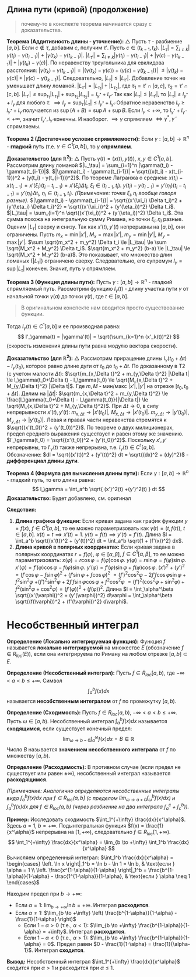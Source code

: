## Длина пути (кривой) (продолжение)

> почему-то в конспекте теорема начинается сразу с доказательства.

**Теорема (Аддитивность длины - уточнение):**
$\triangle$ Пусть $\tau$ - разбиение $[a, b]$. Если $c \notin \tau$, добавим $c$, получим $\tau'$. Пусть $c \in (t_{k-1}, t_k)$.
$|L_\tau| = \sum_{i \neq k} |\gamma(t_i) - \gamma(t_{i-1})| + |\gamma(t_k) - \gamma(t_{k-1})|$.
$|L_{\tau'}| = \sum_{i \neq k} |\gamma(t_i) - \gamma(t_{i-1})| + |\gamma(c) - \gamma(t_{k-1})| + |\gamma(t_k) - \gamma(c)|$.
По неравенству треугольника для евклидова расстояния:
$|\gamma(t_k) - \gamma(t_{k-1})| = |(\gamma(t_k) - \gamma(c)) + (\gamma(c) - \gamma(t_{k-1}))|$
$\le |\gamma(t_k) - \gamma(c)| + |\gamma(c) - \gamma(t_{k-1})|$.
Следовательно, $|L_\tau| \le |L_{\tau'}|$. Добавление точек не уменьшает длину ломаной.
$|L_{\tau'}| = |L_{\tau_1}| + |L_{\tau_2}|$, где $\tau_1 = \tau' \cap [a, c]$, $\tau_2 = \tau' \cap [c, b]$.
$|L_{\tau'}| \le \sup_{\tau_1} |L_{\tau_1}| + \sup_{\tau_2} |L_{\tau_2}| = l_{\gamma^*} + l_{\tilde{\gamma}}$.
Так как $|L_\tau| \le |L_{\tau'}|$, то $|L_\tau| \le l_{\gamma^*} + l_{\tilde{\gamma}}$ для любого $\tau$.
$\implies l_\gamma = \sup_\tau |L_\tau| \le l_{\gamma^*} + l_{\tilde{\gamma}}$.
Обратное неравенство $l_\gamma \ge l_{\gamma^*} + l_{\tilde{\gamma}}$ получается из $\sup (A+B) = \sup A + \sup B$.
Если $l_\gamma < +\infty$, то $l_{\gamma^*} + l_{\tilde{\gamma}} < +\infty$, значит $l_{\gamma^*}, l_{\tilde{\gamma}}$ конечны. И наоборот.
$\implies \gamma$ спрямляем $\iff \gamma^*, \tilde{\gamma}$ спрямляемы.

**Теорема 2 (Достаточное условие спрямляемости):**
Если $\gamma: [a, b] \to \mathbb{R}^n$ - **гладкий** путь (т.е. $\gamma \in C^1[a, b]$), то $\gamma$ **спрямляем**.

**Доказательство (для $\mathbb{R}^2$):**
$\triangle$ Пусть $\gamma(t) = (x(t), y(t))$, $x, y \in C^1[a, b]$.
Рассмотрим длину ломаной $|L_\tau| = \sum_{i=1}^n |\gamma(t_i) - \gamma(t_{i-1})|$.
$|\gamma(t_i) - \gamma(t_{i-1})| = \sqrt{(x(t_i) - x(t_{i-1}))^2 + (y(t_i) - y(t_{i-1}))^2}$.
По теореме Лагранжа о среднем:
$x(t_i) - x(t_{i-1}) = x'(\xi_i) (t_i - t_{i-1}) = x'(\xi_i) \Delta t_i$, $\xi_i \in (t_{i-1}, t_i)$.
$y(t_i) - y(t_{i-1}) = y'(\eta_i) (t_i - t_{i-1}) = y'(\eta_i) \Delta t_i$, $\eta_i \in (t_{i-1}, t_i)$.
*(Примечание: точки $\xi_i, \eta_i$ вообще говоря разные).*
$|\gamma(t_i) - \gamma(t_{i-1})| = \sqrt{(x'(\xi_i) \Delta t_i)^2 + (y'(\eta_i) \Delta t_i)^2} = \sqrt{(x'(\xi_i))^2 + (y'(\eta_i))^2} \Delta t_i$.
$|L_\tau| = \sum_{i=1}^n \sqrt{(x'(\xi_i))^2 + (y'(\eta_i))^2} \Delta t_i$.
Эта сумма похожа на интегральную сумму Римана, но точки $\xi_i, \eta_i$ разные.
Оценим $|L_\tau|$ сверху и снизу. Так как $x'(t), y'(t)$ непрерывны на $[a, b]$, они ограничены.
Пусть $m_x = \min |x'|$, $M_x = \max |x'|$, $m_y = \min |y'|$, $M_y = \max |y'|$.
$\sum \sqrt{m_x^2 + m_y^2} \Delta t_i \le |L_\tau| \le \sum \sqrt{M_x^2 + M_y^2} \Delta t_i$.
$\sqrt{m_x^2 + m_y^2} (b-a) \le |L_\tau| \le \sqrt{M_x^2 + M_y^2} (b-a)$.
Это показывает, что множество длин ломаных $\{|L_\tau|\}$ ограничено сверху. Следовательно, его супремум $l_\gamma = \sup |L_\tau|$ конечен. Значит, путь $\gamma$ спрямляем.

**Теорема 3 (Функция длины пути):**
Пусть $\gamma: [a, b] \to \mathbb{R}^n$ - гладкий спрямляемый путь. 
Рассмотрим функцию $l_\gamma(t)$ - длину участка пути $\gamma$ от начальной точки $\gamma(a)$ до точки $\gamma(t)$, где $t \in [a, b]$.
> В оригинальном конспекте нам вводится просто существование функции.

Тогда $l_\gamma(t) \in C^1[a, b]$ и ее производная равна:
$$ l'_\gamma(t) = |\gamma'(t)| = \sqrt{\sum_{k=1}^n (x'_k(t))^2} $$
(скорость изменения длины пути равна модулю вектора скорости).

**Доказательство (для $\mathbb{R}^2$):**
$\triangle$ Рассмотрим приращение длины $l_\gamma(t_0+\Delta t) - l_\gamma(t_0)$, которое равно длине дуги от $t_0$ до $t_0+\Delta t$.
По доказанному в Т2 (с учетом малости $\Delta t$):
$\sqrt{m_{x,\Delta t}^2 + m_{y,\Delta t}^2} |\Delta t| \le l_\gamma(t_0+\Delta t) - l_\gamma(t_0) \le \sqrt{M_{x,\Delta t}^2 + M_{y,\Delta t}^2} |\Delta t|$.
Где $m, M$ - мин/макс $|x'|, |y'|$ на отрезке $[t_0, t_0+\Delta t]$.
Делим на $|\Delta t|$:
$\sqrt{m_{x,\Delta t}^2 + m_{y,\Delta t}^2} \le \frac{l_\gamma(t_0+\Delta t) - l_\gamma(t_0)}{|\Delta t|} \le \sqrt{M_{x,\Delta t}^2 + M_{y,\Delta t}^2}$.
При $\Delta t \to 0$, в силу непрерывности $x'(t), y'(t)$:
$m_{x,\Delta t} \to |x'(t_0)|$, $M_{x,\Delta t} \to |x'(t_0)|$.
$m_{y,\Delta t} \to |y'(t_0)|$, $M_{y,\Delta t} \to |y'(t_0)|$.
Левая и правая части неравенства стремятся к $\sqrt{(x'(t_0))^2 + (y'(t_0))^2}$.
По теореме о двух милиционерах, предел среднего выражения существует и равен этому же значению.
$l'_\gamma(t_0) = \sqrt{(x'(t_0))^2 + (y'(t_0))^2}$.
Поскольку $x', y'$ непрерывны, то $l'_\gamma(t)$ также непрерывна, т.е. $l_\gamma(t) \in C^1[a, b]$.
Обозначение: $dl = \sqrt{(x'(t))^2 + (y'(t))^2} dt = \sqrt{(dx)^2 + (dy)^2}$ - **дифференциал длины дуги**.

**Теорема 4 (Формула для вычисления длины пути):**
Если $\gamma: [a, b] \to \mathbb{R}^n$ - гладкий путь, то его длина равна:
$$ l_\gamma = \int_a^b \sqrt{ (x')^2(t) +(y')^2(t)  } dt $$
**Доказательство:** Будет добавлено, см. оригинал

**Следствия:**
1.  **Длина графика функции:** Если кривая задана как график функции $y=f(x)$, $f \in C^1[a, b]$, то ее можно параметризовать как $\gamma(t) = (t, f(t))$, $t \in [a, b]$.
    $x(t)=t \implies x'(t)=1$.
    $y(t)=f(t) \implies y'(t)=f'(t)$.
    Длина $l = \int_a^b \sqrt{(x'(t))^2 + (y'(t))^2} dt = \int_a^b \sqrt{1 + (f'(x))^2} dx$.
2.  **Длина кривой в полярных координатах:** Если кривая задана в полярных координатах $r = f(\varphi)$, $\varphi \in [\alpha, \beta]$, $f \in C^1[\alpha, \beta]$, то ее можно параметризовать:
    $x(\varphi) = r \cos \varphi = f(\varphi) \cos \varphi$.
    $y(\varphi) = r \sin \varphi = f(\varphi) \sin \varphi$.
    $x'(\varphi) = f'(\varphi) \cos \varphi - f(\varphi) \sin \varphi$.
    $y'(\varphi) = f'(\varphi) \sin \varphi + f(\varphi) \cos \varphi$.
    $(x')^2 + (y')^2 = (f' \cos \varphi - f \sin \varphi)^2 + (f' \sin \varphi + f \cos \varphi)^2$
    $= (f')^2 \cos^2 \varphi - 2 f' f \cos \varphi \sin \varphi + f^2 \sin^2 \varphi$
    $+ (f')^2 \sin^2 \varphi + 2 f' f \sin \varphi \cos \varphi + f^2 \cos^2 \varphi$
    $= (f')^2 (\cos^2 \varphi + \sin^2 \varphi) + f^2 (\sin^2 \varphi + \cos^2 \varphi) = (f'(\varphi))^2 + (f(\varphi))^2$.
    Длина $l = \int_\alpha^\beta \sqrt{(x'(\varphi))^2 + (y'(\varphi))^2} d\varphi = \int_\alpha^\beta \sqrt{(f(\varphi))^2 + (f'(\varphi))^2} d\varphi$.


# Несобственный интеграл

**Определение (Локально интегрируемая функция):**
Функция $f$ называется **локально интегрируемой** на множестве $E$ (обозначение $f \in R_{loc}(E)$), если она интегрируема по Риману на любом отрезке $[a, b] \subset E$.

**Определение (Несобственный интеграл):**
Пусть $f \in R_{loc}[a, b)$, где $-\infty < a < b \le +\infty$.
Символ
$$ \int_a^b f(x) dx $$
называется **несобственным интегралом** от $f$ по промежутку $[a, b)$.

**Определение (Сходимость):**
Пусть $f \in R_{loc}[a, b)$, $-\infty < a < b \le +\infty$. Пусть ${\omega \in [a,b)}$.
Несобственный интеграл $\int_a^b f(x) dx$ называется **сходящимся**, если существует конечный предел:
$$ \lim_{\omega \to b-0} \int_a^\omega f(x) dx = B \in \mathbb{R} $$
Число $B$ называется **значением несобственного интеграла** от $f$ по множеству ${[a,b)}$.

**Определение (Расходимость):**
В противном случае (если предел не существует или равен $\pm \infty$), несобственный интеграл называется **расходящимся**.

*(Примечание: Аналогично определяются несобственные интегралы вида $\int_a^b f(x) dx$ при $f \in R_{loc}(a, b]$ (с пределом $\lim_{\omega \to a+0} \int_\omega^b f(x) dx$) и $\int_a^b f(x) dx$ для $f \in R_{loc}(a, b)$ (через разбиение на два интеграла $\int_a^c + \int_c^b$)).*

**Пример:**
Исследовать сходимость $\int_1^{+\infty} \frac{dx}{x^\alpha}$.
Здесь $a=1$, $b=+\infty$. Подынтегральная функция $f(x) = \frac{1}{x^\alpha}$ непрерывна на $[1, +\infty)$, следовательно $f \in R_{loc}[1, +\infty)$.
$$ \int_1^{+\infty} \frac{dx}{x^\alpha} = \lim_{b \to +\infty} \int_1^b \frac{dx}{x^\alpha} $$
Вычисляем определенный интеграл:
$\int_1^b \frac{dx}{x^\alpha} = \begin{cases} \left. \ln x \right|_1^b = \ln b - \ln 1 = \ln b, & \text{если } \alpha = 1 \\ \left. \frac{x^{1-\alpha}}{1-\alpha} \right|_1^b = \frac{b^{1-\alpha}}{1-\alpha} - \frac{1^{1-\alpha}}{1-\alpha}, & \text{если } \alpha \neq 1 \end{cases}$

Находим предел при $b \to +\infty$:
*   Если $\alpha = 1$: $\lim_{b \to +\infty} \ln b = +\infty$. Интеграл **расходится**.
*   Если $\alpha \neq 1$: $\lim_{b \to +\infty} \left( \frac{b^{1-\alpha}}{1-\alpha} - \frac{1}{1-\alpha} \right)$
    *   Если $1-\alpha > 0$ (т.е., $\alpha < 1$): $\lim_{b \to +\infty} \frac{b^{1-\alpha}}{1-\alpha} = +\infty$. Интеграл **расходится**.
    *   Если $1-\alpha < 0$ (т.е., $\alpha > 1$): $\lim_{b \to +\infty} \frac{b^{1-\alpha}}{1-\alpha} = 0$. Предел равен $0 - \frac{1}{1-\alpha} = \frac{1}{\alpha-1}$. Интеграл **сходится**.

**Вывод:** Несобственный интеграл $\int_1^{+\infty} \frac{dx}{x^\alpha}$ сходится при $\alpha > 1$ и расходится при $\alpha \le 1$.